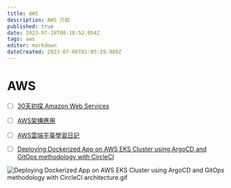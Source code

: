 ```yaml
---
title: AWS
description: AWS 介紹
published: true
date: 2023-07-18T00:18:52.054Z
tags: aws
editor: markdown
dateCreated: 2023-07-06T01:05:29.989Z
---
```


# AWS
- [ ] [30天初探 Amazon Web Services](https://ithelp.ithome.com.tw/articles/10236980)
- [ ] [AWS架構應用](https://ithelp.ithome.com.tw/articles/10233280)
- [ ] [AWS雲端平臺學習日記](https://ithelp.ithome.com.tw/articles/10290937)
- [ ] [Deploying Dockerized App on AWS EKS Cluster using ArgoCD and GitOps methodology with CircleCI](https://www.linkedin.com/feed/update/urn:li:activity:7084192298623729664/?updateEntityUrn=urn%3Ali%3Afs_feedUpdate%3A%28V2%2Curn%3Ali%3Aactivity%3A7084192298623729664%29)




![Deploying Dockerized App on AWS EKS Cluster using ArgoCD and GitOps methodology with CircleCI architecture.gif](http://192.168.25.60:8000/files/file_storage/aca80608.gif)
